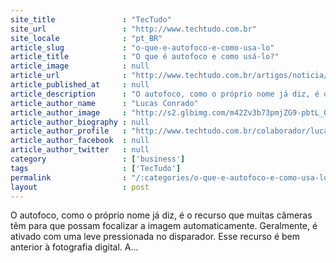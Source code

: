 ```yaml
---
site_title               : "TecTudo"
site_url                 : "http://www.techtudo.com.br"
site_locale              : "pt_BR"
article_slug             : "o-que-e-autofoco-e-como-usa-lo"
article_title            : "O que é autofoco e como usá-lo?"
article_image            : null
article_url              : "http://www.techtudo.com.br/artigos/noticia/2012/07/o-que-e-autofoco-e-como-usa-lo.html"
article_published_at     : null
article_description      : "O autofoco, como o próprio nome já diz, é o recurso que muitas câmeras têm para que possam focalizar a imagem automaticamente. Geralmente, é ativado com uma leve pressionada no disparador. Esse recurso é bem anterior à fotografia digital. A..."
article_author_name      : "Lucas Conrado"
article_author_image     : "http://s2.glbimg.com/m42Zv3b73pmjZG9-pbtL_Qrsnto=/30x30/s2.glbimg.com/BhfgUdpPQldOw2ah-HQDvl9QRPM=/140x140/s.glbimg.com/po/tt2/f/original/2013/11/12/lucas-conrado.jpg"
article_author_biography : null
article_author_profile   : "http://www.techtudo.com.br/colaborador/lucas-conrado.html"
article_author_facebook  : null
article_author_twitter   : null
category                 : ['business']
tags                     : ['TecTudo']
permalink                : "/:categories/o-que-e-autofoco-e-como-usa-lo/"
layout                   : post
---
```


O autofoco, como o próprio nome já diz, é o recurso que muitas câmeras têm para que possam focalizar a imagem automaticamente. Geralmente, é ativado com uma leve pressionada no disparador. Esse recurso é bem anterior à fotografia digital. A...

